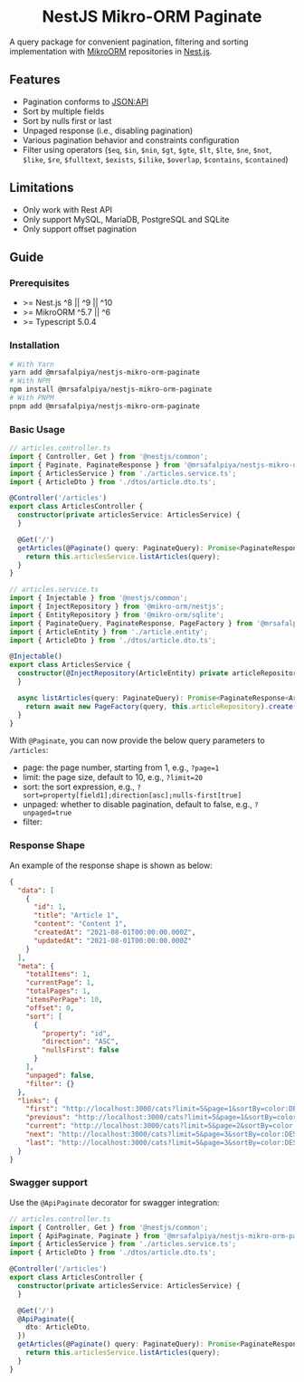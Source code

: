 <div align="center">
  <h1> NestJS Mikro-ORM Paginate </h1>
</div>

A query package for convenient pagination, filtering and sorting implementation with [MikroORM](https://mikro-orm.io)
repositories in [Nest.js](https://nestjs.com).

## Features

- Pagination conforms to [JSON:API](https://jsonapi.org)
- Sort by multiple fields
- Sort by nulls first or last
- Unpaged response (i.e., disabling pagination)
- Various pagination behavior and constraints configuration
- Filter using
  operators (`$eq`, `$in`, `$nin`, `$gt`, `$gte`, `$lt`, `$lte`, `$ne`, `$not`, `$like`, `$re`, `$fulltext`, `$exists`, `$ilike`, `$overlap`, `$contains`, `$contained`)

## Limitations

- Only work with Rest API
- Only support MySQL, MariaDB, PostgreSQL and SQLite
- Only support offset pagination

## Guide

### Prerequisites

- \>= Nest.js ^8 || ^9 || ^10
- \>= MikroORM ^5.7 || ^6
- \>= Typescript 5.0.4

### Installation

```bash
# With Yarn
yarn add @mrsafalpiya/nestjs-mikro-orm-paginate
# With NPM
npm install @mrsafalpiya/nestjs-mikro-orm-paginate
# With PNPM
pnpm add @mrsafalpiya/nestjs-mikro-orm-paginate
```

### Basic Usage

```typescript
// articles.controller.ts
import { Controller, Get } from '@nestjs/common';
import { Paginate, PaginateResponse } from '@mrsafalpiya/nestjs-mikro-orm-paginate';
import { ArticlesService } from './articles.service.ts';
import { ArticleDto } from './dtos/article.dto.ts';

@Controller('/articles')
export class ArticlesController {
  constructor(private articlesService: ArticlesService) {
  }

  @Get('/')
  getArticles(@Paginate() query: PaginateQuery): Promise<PaginateResponse<ArticlesDto>> {
    return this.articlesService.listArticles(query);
  }
}
```

```typescript
// articles.service.ts
import { Injectable } from '@nestjs/common';
import { InjectRepository } from '@mikro-orm/nestjs';
import { EntityRepository } from '@mikro-orm/sqlite';
import { PaginateQuery, PaginateResponse, PageFactory } from '@mrsafalpiya/nestjs-mikro-orm-paginate';
import { ArticleEntity } from './article.entity';
import { ArticleDto } from './dtos/article.dto.ts';

@Injectable()
export class ArticlesService {
  constructor(@InjectRepository(ArticleEntity) private articleRepository: EntityRepository<ArticleEntity>) {
  }

  async listArticles(query: PaginateQuery): Promise<PaginateResponse<ArticleDto>> {
    return await new PageFactory(query, this.articleRepository).create();
  }
}
```

With `@Paginate`, you can now provide the below query parameters to `/articles`:

- page: the page number, starting from 1, e.g., `?page=1`
- limit: the page size, default to 10, e.g., `?limit=20`
- sort: the sort expression, e.g., `?sort=property[field1];direction[asc];nulls-first[true]`
- unpaged: whether to disable pagination, default to false, e.g., `?unpaged=true`
- filter:

### Response Shape

An example of the response shape is shown as below:

```json
{
  "data": [
    {
      "id": 1,
      "title": "Article 1",
      "content": "Content 1",
      "createdAt": "2021-08-01T00:00:00.000Z",
      "updatedAt": "2021-08-01T00:00:00.000Z"
    }
  ],
  "meta": {
    "totalItems": 1,
    "currentPage": 1,
    "totalPages": 1,
    "itemsPerPage": 10,
    "offset": 0,
    "sort": [
      {
        "property": "id",
        "direction": "ASC",
        "nullsFirst": false
      }
    ],
    "unpaged": false,
    "filter": {}
  },
  "links": {
    "first": "http://localhost:3000/cats?limit=5&page=1&sortBy=color:DESC&search=i&filter.age=$gte:3",
    "previous": "http://localhost:3000/cats?limit=5&page=1&sortBy=color:DESC&search=i&filter.age=$gte:3",
    "current": "http://localhost:3000/cats?limit=5&page=2&sortBy=color:DESC&search=i&filter.age=$gte:3",
    "next": "http://localhost:3000/cats?limit=5&page=3&sortBy=color:DESC&search=i&filter.age=$gte:3",
    "last": "http://localhost:3000/cats?limit=5&page=3&sortBy=color:DESC&search=i&filter.age=$gte:3"
  }
}
```

### Swagger support

Use the `@ApiPaginate` decorator for swagger integration:

```typescript
// articles.controller.ts
import { Controller, Get } from '@nestjs/common';
import { ApiPaginate, Paginate } from '@mrsafalpiya/nestjs-mikro-orm-paginate';
import { ArticlesService } from './articles.service.ts';
import { ArticleDto } from './dtos/article.dto.ts';

@Controller('/articles')
export class ArticlesController {
  constructor(private articlesService: ArticlesService) {
  }

  @Get('/')
  @ApiPaginate({
    dto: ArticleDto,
  })
  getArticles(@Paginate() query: PaginateQuery): Promise<PaginateResponse<ArticlesDto>> {
    return this.articlesService.listArticles(query);
  }
}
```
